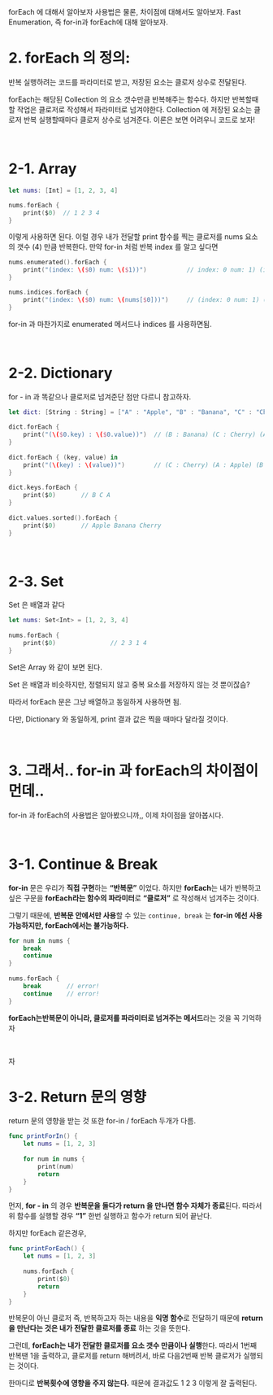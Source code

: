 forEach 에 대해서 알아보자 사용법은 물론, 차이점에 대해서도 알아보자.
Fast Enumeration, 즉 for-in과 forEach에 대해 알아보자.


# 2. forEach 의 정의:

반복 실행하려는 코드를 파라미터로 받고, 저장된 요소는 클로저 상수로 전달된다.

forEach는 해당된 Collection 의 요소 갯수만큼 반복해주는 함수다.  하지만 반복할때 할 작업은 클로저로 작성해서 파라미터로 넘겨야한다.  Collection 에 저장된 요소는 클로저 반복 실행할때마다 클로저 상수로 넘겨준다.  이론은 보면 어려우니 코드로 보자!

</br>

# 2-1. Array

```swift
let nums: [Int] = [1, 2, 3, 4]

nums.forEach {
    print($0)  // 1 2 3 4
}
```

이렇게 사용하면 된다.  이럴 경우 내가 전달할 print 함수를 찍는 클로저를 nums 요소의 갯수 (4) 만큼 반복한다.  만약 for-in 처럼 반복 index 를 알고 싶다면

```swift
nums.enumerated().forEach {
    print("(index: \($0) num: \($1))")           // index: 0 num: 1) (index: 1 num: 2) (index: 2 num: 3) (index: 3 num: 4) 
}

nums.indices.forEach {
    print("(index: \($0) num: \(nums[$0]))")     // (index: 0 num: 1) (index: 1 num: 2) (index: 2 num: 3) (index: 3 num: 4)
}

```

for-in 과 마찬가지로 enumerated 메서드나 indices 를 사용하면됨.

</br>


# 2-2. Dictionary

for - in 과 똑같으나 클로저로 넘겨준단 점만 다르니 참고하자.

```swift
let dict: [String : String] = ["A" : "Apple", "B" : "Banana", "C" : "Cherry"]
 
dict.forEach {
    print("(\($0.key) : \($0.value))")  // (B : Banana) (C : Cherry) (A : Apple)
}
 
dict.forEach { (key, value) in
    print("(\(key) : \(value))")        // (C : Cherry) (A : Apple) (B : Banana) 
}
 
dict.keys.forEach {
    print($0)       // B C A
}
 
dict.values.sorted().forEach {
    print($0)       // Apple Banana Cherry
}
```

</br>

# 2-3. Set
Set 은 배열과 같다

```swift
let nums: Set<Int> = [1, 2, 3, 4]
 
nums.forEach {
    print($0)               // 2 3 1 4
}
```

Set은 Array 와 같이 보면 된다.

Set 은 배열과 비슷하지만, 정렬되지 않고 중복 요소를 저장하지 않는 것 뿐이잖슴?

따라서 forEach 문은 그냥 배열하고 동일하게 사용하면 됨.

다만, Dictionary 와 동일하게, print 결과 값은 찍을 때마다 달라질 것이다.

</br>

# 3. 그래서.. for-in 과 forEach의 차이점이먼데..

for-in 과 forEach의 사용법은 알아봤으니까,, 이제 차이점을 알아봅시다.

</br>

# 3-1. Continue & Break

**for-in** 문은 우리가 **직접 구현**하는 **“반복문”** 이었다.  하지만 **forEach**는 내가 반복하고 싶은 구문을 **forEach라는 함수의 파라미터**로 **“클로저”** 로 작성해서 넘겨주는 것이다.

그렇기 때문에,  **반복문 안에서만 사용**할 수 있는 `continue, break` 는 **for-in 에선 사용 가능하지만, forEach에서는 불가능하다.**

```swift
for num in nums {
    break
    continue
}
 
nums.forEach {
    break       // error! 
    continue    // error! 
}
```

**forEach는반복문이 아니라, 클로저를 파라미터로 넘겨주는 메서드**라는 것을 꼭 기억하자

</br>

자

# 3-2. Return 문의 영향

return 문의 영향을 받는 것 또한 for-in / forEach 두개가 다름.

```swift
func printForIn() {
    let nums = [1, 2, 3]
    
    for num in nums {
        print(num)
        return
    }
}
```

먼저, **for - in** 의 경우 **반복문을 돌다가 return 을 만나면 함수 자체가 종료**된다.  따라서 위 함수를 실행할 경우 **“1”** 한번 실행하고 함수가 return 되어 끝난다.

하지만 forEach 같은경우,

```swift
func printForEach() {
    let nums = [1, 2, 3]
    
    nums.forEach {
        print($0)
        return
    }
}
```

반복문이 아닌 클로저 즉, 반복하고자 하는 내용을 **익명 함수**로 전달하기 때문에 **return 을 만난다는 것은 내가 전달한 클로저를 종료** 하는 것을 뜻한다.

그런데, **forEach는 내가 전달한 클로저를 요소 갯수 만큼이나 실행**한다.  따라서 1번째 반복땐 1을 출력하고, 클로저를 return 해버려서, 바로 다음2번째 반복 클로저가 실행되는 것이다.  

한마디로 **반복횟수에 영향을 주지 않는다.**  때문에 결과값도 1 2 3 이렇게 잘 출력된다.




